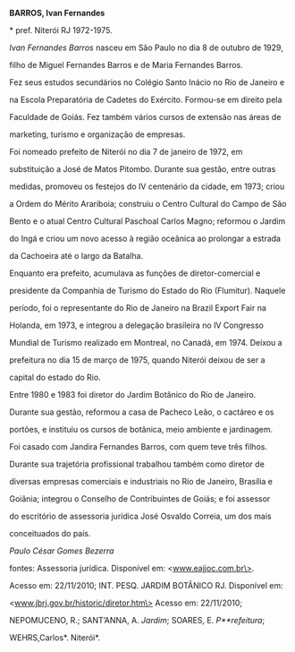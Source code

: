 **BARROS, Ivan Fernandes**



\* pref. Niterói RJ 1972-1975.



*Ivan Fernandes Barros* nasceu em São Paulo no dia 8 de outubro de 1929,

filho de Miguel Fernandes Barros e de Maria Fernandes Barros.



Fez seus estudos secundários no Colégio Santo Inácio no Rio de Janeiro e

na Escola Preparatória de Cadetes do Exército. Formou-se em direito pela

Faculdade de Goiás. Fez também vários cursos de extensão nas áreas de

marketing, turismo e organização de empresas.



Foi nomeado prefeito de Niterói no dia 7 de janeiro de 1972, em

substituição a José de Matos Pitombo. Durante sua gestão, entre outras

medidas, promoveu os festejos do IV centenário da cidade, em 1973; criou

a Ordem do Mérito Arariboia; construiu o Centro Cultural do Campo de São

Bento e o atual Centro Cultural Paschoal Carlos Magno; reformou o Jardim

do Ingá e criou um novo acesso à região oceânica ao prolongar a estrada

da Cachoeira até o largo da Batalha.



Enquanto era prefeito, acumulava as funções de diretor-comercial e

presidente da Companhia de Turismo do Estado do Rio (Flumitur). Naquele

período, foi o representante do Rio de Janeiro na Brazil Export Fair na

Holanda, em 1973, e integrou a delegação brasileira no IV Congresso

Mundial de Turismo realizado em Montreal, no Canadá, em 1974. Deixou a

prefeitura no dia 15 de março de 1975, quando Niterói deixou de ser a

capital do estado do Rio.



Entre 1980 e 1983 foi diretor do Jardim Botânico do Rio de Janeiro.

Durante sua gestão, reformou a casa de Pacheco Leão, o cactáreo e os

portões, e instituiu os cursos de botânica, meio ambiente e jardinagem.



Foi casado com Jandira Fernandes Barros, com quem teve três filhos.



Durante sua trajetória profissional trabalhou também como diretor de

diversas empresas comerciais e industriais no Rio de Janeiro, Brasília e

Goiânia; integrou o Conselho de Contribuintes de Goiás; e foi assessor

do escritório de assessoria jurídica José Osvaldo Correia, um dos mais

conceituados do país.



*Paulo César Gomes Bezerra*



fontes: Assessoria jurídica. Disponível em: \<www.eajjoc.com.br\>.

Acesso em: 22/11/2010; INT. PESQ. JARDIM BOTÂNICO RJ. Disponível em:

\<www.jbrj.gov.br/historic/diretor.htm\> Acesso em: 22/11/2010;

NEPOMUCENO, R.; SANT’ANNA, A. *Jardim*; SOARES, E. *P**refeitura*;

WEHRS,Carlos*. Niterói*.

